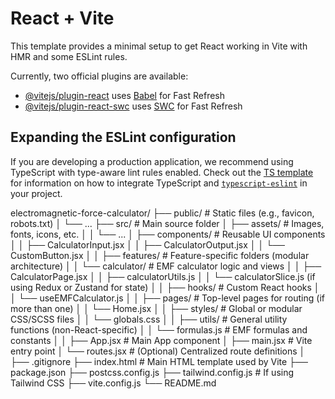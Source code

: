 # React + Vite

This template provides a minimal setup to get React working in Vite with HMR and some ESLint rules.

Currently, two official plugins are available:

- [@vitejs/plugin-react](https://github.com/vitejs/vite-plugin-react/blob/main/packages/plugin-react) uses [Babel](https://babeljs.io/) for Fast Refresh
- [@vitejs/plugin-react-swc](https://github.com/vitejs/vite-plugin-react/blob/main/packages/plugin-react-swc) uses [SWC](https://swc.rs/) for Fast Refresh

## Expanding the ESLint configuration

If you are developing a production application, we recommend using TypeScript with type-aware lint rules enabled. Check out the [TS template](https://github.com/vitejs/vite/tree/main/packages/create-vite/template-react-ts) for information on how to integrate TypeScript and [`typescript-eslint`](https://typescript-eslint.io) in your project.


electromagnetic-force-calculator/
├── public/                     # Static files (e.g., favicon, robots.txt)
│   └── ...
├── src/                        # Main source folder
│   ├── assets/                 # Images, fonts, icons, etc.
│   │   └── ...
│   ├── components/             # Reusable UI components
│   │   ├── CalculatorInput.jsx
│   │   ├── CalculatorOutput.jsx
│   │   └── CustomButton.jsx
│
│   ├── features/               # Feature-specific folders (modular architecture)
│   │   └── calculator/         # EMF calculator logic and views
│   │       ├── CalculatorPage.jsx
│   │       ├── calculatorUtils.js
│   │       └── calculatorSlice.js (if using Redux or Zustand for state)
│
│   ├── hooks/                  # Custom React hooks
│   │   └── useEMFCalculator.js
│
│   ├── pages/                  # Top-level pages for routing (if more than one)
│   │   └── Home.jsx
│
│   ├── styles/                 # Global or modular CSS/SCSS files
│   │   └── globals.css
│
│   ├── utils/                  # General utility functions (non-React-specific)
│   │   └── formulas.js         # EMF formulas and constants
│
│   ├── App.jsx                 # Main App component
│   ├── main.jsx                # Vite entry point
│   └── routes.jsx             # (Optional) Centralized route definitions
│
├── .gitignore
├── index.html                 # Main HTML template used by Vite
├── package.json
├── postcss.config.js
├── tailwind.config.js        # If using Tailwind CSS
├── vite.config.js
└── README.md
